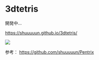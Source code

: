 # 3dtetris

開発中...

https://shuuuuun.github.io/3dtetris/


<img src="https://shuuuuun.github.io/3dtetris/img/qr.png">


参考：
https://github.com/shuuuuun/Pentrix
